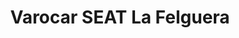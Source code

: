 ---
title: "Varocar SEAT La Felguera"
url: /langreo-llangreu/varocar-seat-la-felguera/
shop: coche
---